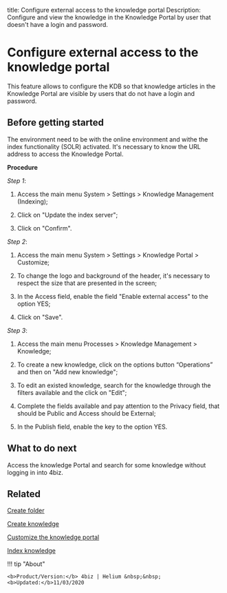 title: Configure external access to the knowledge portal
Description: Configure and view the knowledge in the Knowledge Portal by user that doesn't have a login and password.

# Configure external access to the knowledge portal

This feature allows to configure the KDB so that knowledge articles in the Knowledge Portal are visible by users that do not have a login and password.

## Before getting started

The environment need to be with the online environment and withe the index functionality (SOLR) activated. It's necessary to know the URL address to access the Knowledge Portal.

**Procedure**

*Step 1*:

1.	Access the main menu System > Settings > Knowledge Management (Indexing);

2.	Click on "Update the index server";

3.	Click on "Confirm".


*Step 2*:

1.	Access the main menu System > Settings > Knowledge Portal > Customize;

2.	To change the logo and background of the header, it's necessary to respect the size that are presented in the screen;

3.	In the Access field, enable the field "Enable external access" to the option YES;

4.	Click on "Save".


*Step 3*:

1.	Access the main menu Processes > Knowledge Management > Knowledge;

2.	To create a new knowledge, click on the options button “Operations” and then on "Add new knowledge";

3.	To edit an existed knowledge, search for the knowledge through the filters available and the click on "Edit";

4.	Complete the fields available and pay attention to the Privacy field, that should be Public and Access should be External;

5.	In the Publish field, enable the key to the option YES.


What to do next
---------------

Access the knowledge Portal and search for some knowledge without logging in into 4biz.

Related
-------

[Create folder](/en-us/4biz-helium/processes/knowledge/configuration/create-folder.html)

[Create knowledge](/en-us/4biz-helium/processes/knowledge/use/create-knowledge.html)

[Customize the knowledge portal](/en-us/4biz-helium/platform-administration/environment-configuration/knowledge-portal-customize-knowledge-portal.html)

[Index knowledge](/en-us/4biz-helium/processes/knowledge/configuration/index-knowledge.html)


!!! tip "About"

    <b>Product/Version:</b> 4biz | Helium &nbsp;&nbsp;
    <b>Updated:</b>11/03/2020
